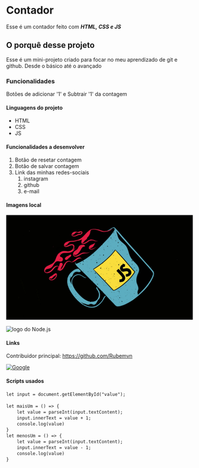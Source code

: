# Contador

Esse é um contador feito com _**HTML, CSS e JS**_

## O porquê desse projeto

Esse é um mini-projeto criado para focar no meu aprendizado de git e github. Desde o básico até o avançado

### Funcionalidades

Botões de adicionar '1' e Subtrair '1' da contagem

#### Linguagens do projeto

* HTML
* CSS
* JS

#### Funcionalidades a desenvolver

1. Botão de resetar contagem
2. Botão de salvar contagem
3. Link das minhas redes-sociais
    1. instagram
    2. github
    3. e-mail

#### Imagens local

![logo do Java Script](./images/js.jpg)

![logo do Node.js](https://serverdo.in/wp-content/uploads/2019/05/node-js-736399_1280.jpg)

#### Links

Contribuidor principal: https://github.com/Rubemvn

[![Google](https://www.google.com.br/images/branding/googlelogo/2x/googlelogo_color_160x56dp.png)](https://www.google.com)

#### Scripts usados
```
let input = document.getElementById("value");

let maisUm = () => {
    let value = parseInt(input.textContent);
    input.innerText = value + 1;
    console.log(value)
}
let menosUm = () => {
    let value = parseInt(input.textContent);
    input.innerText = value - 1;
    console.log(value)
}
```